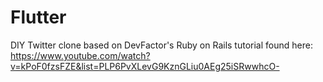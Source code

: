 # Flutter

DIY Twitter clone based on DevFactor's Ruby on Rails tutorial found here:
https://www.youtube.com/watch?v=kPoF0fzsFZE&list=PLP6PvXLevG9KznGLiu0AEg25iSRwwhcO-